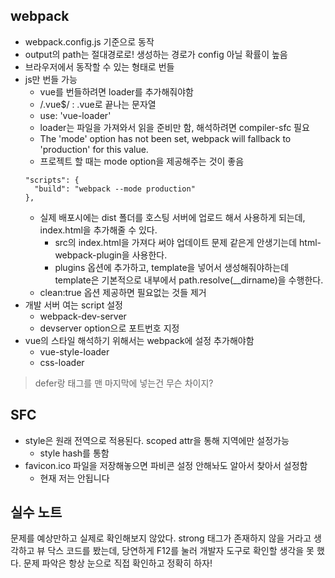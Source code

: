 ## webpack

- webpack.config.js 기준으로 동작
- output의 path는 절대경로로! 생성하는 경로가 config 아닐 확률이 높음
- 브라우저에서 동작할 수 있는 형태로 번들
- js만 번들 가능
  - vue를 번들하려면 loader를 추가해줘야함
  - /\.vue$/ : .vue로 끝나는 문자열
  - use: 'vue-loader'
  - loader는 파일을 가져와서 읽을 준비만 함, 해석하려면 compiler-sfc 필요
  - The 'mode' option has not been set, webpack will fallback to 'production' for this value.
  - 프로젝트 할 때는 mode option을 제공해주는 것이 좋음
  ```
  "scripts": {
    "build": "webpack --mode production"
  },
  ```
  - 실제 배포시에는 dist 폴더를 호스팅 서버에 업로드 해서 사용하게 되는데, index.html을 추가해줄 수 있다.
    - src의 index.html을 가져다 써야 업데이트 문제 같은게 안생기는데 html-webpack-plugin을 사용한다.
    - plugins 옵션에 추가하고, template을 넣어서 생성해줘야하는데 template은 기본적으로 내부에서 path.resolve(\_\_dirname)을 수행한다.
  - clean:true 옵션 제공하면 필요없는 것들 제거
- 개발 서버 여는 script 설정
  - webpack-dev-server
  - devserver option으로 포트번호 지정
- vue의 스타일 해석하기 위해서는 webpack에 설정 추가해야함
  - vue-style-loader
  - css-loader

> defer랑 태그를 맨 마지막에 넣는건 무슨 차이지?

## SFC

- style은 원래 전역으로 적용된다. scoped attr을 통해 지역에만 설정가능
  - style hash를 통함
- favicon.ico 파일을 저장해놓으면 파비콘 설정 안해놔도 알아서 찾아서 설정함
  - 현재 저는 안됩니다

## 실수 노트

문제를 예상만하고 실제로 확인해보지 않았다.
strong 태그가 존재하지 않을 거라고 생각하고 뷰 닥스 코드를 봤는데, 당연하게 F12를 눌러 개발자 도구로 확인할 생각을 못 했다. 문제 파악은 항상 눈으로 직접 확인하고 정확히 하자!
